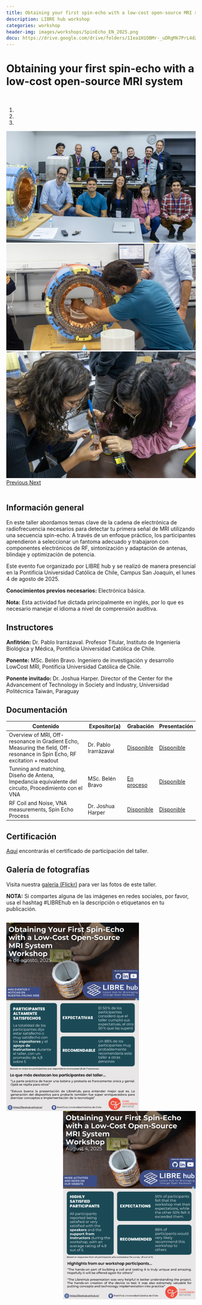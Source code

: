 ```yaml
---
title: Obtaining your first spin-echo with a low-cost open-source MRI system
description: LIBRE hub workshop
categories: workshop
header-img: images/workshops/SpinEcho_EN_2025.png
docu: https://drive.google.com/drive/folders/1Iea1H1OBMr-_uDRgMk7PrL4dZOyOEJoz 
---
```


# Obtaining your first spin-echo with a low-cost open-source MRI system
<br>

<div id="myCarousel" class="carousel slide" data-ride="carousel">
          <!-- Indicators -->
  <ol class="carousel-indicators">
    <li data-target="#myCarousel" data-slide-to="0" class="active"></li>
    <li data-target="#myCarousel" data-slide-to="1"></li>
    <li data-target="#myCarousel" data-slide-to="2"></li>
  </ol>

  <!-- Wrapper for slides -->
  <div class="carousel-inner">
    
  <div class="item active">
    <a target="_blank"><img src="/images/workshops/SpinEcho_2025_0.jpg" alt="workshop"></a>
  </div>
    
  <div class="item">
    <a target="_blank"><img src="/images/workshops/SpinEcho_2025_1.jpg" alt="workshop"></a>
  </div>

  <div class="item">
    <a target="_blank"><img src="/images/workshops/SpinEcho_2025_2.jpg" alt="workshop"></a>
  </div>   
  
  </div>

  <!-- Left and right controls -->
  <a class="left carousel-control" href="#myCarousel" data-slide="prev">
    <span class="glyphicon glyphicon-chevron-left"></span>
    <span class="sr-only">Previous</span>
  </a>
  <a class="right carousel-control" href="#myCarousel" data-slide="next">
    <span class="glyphicon glyphicon-chevron-right"></span>
    <span class="sr-only">Next</span>
  </a>

</div>

<br>

## Información general

En este taller abordamos temas clave de la cadena de electrónica de radiofrecuencia necesarios para detectar tu primera señal de MRI utilizando una secuencia spin-echo. A través de un enfoque práctico, los participantes aprendieron a seleccionar un fantoma adecuado y trabajaron con componentes electrónicos de RF, sintonización y adaptación de antenas, blindaje y optimización de potencia.

Este evento fue organizado por LIBRE hub y se realizó de manera presencial en la Pontificia Universidad Católica de Chile, Campus San Joaquín, el lunes 4 de agosto de 2025.

**Conocimientos previos necesarios:** Electrónica básica.

**Nota:** Esta actividad fue dictada principalmente en inglés, por lo que es necesario manejar el idioma a nivel de comprensión auditiva.

## Instructores

**Anfitrión:** Dr. Pablo Irarrázaval. Profesor Titular, Instituto de Ingeniería Biológica y Médica, Pontificia Universidad Católica de Chile.

**Ponente:** MSc. Belén Bravo. Ingeniero de investigación y desarrollo LowCost MRI, Pontificia Universidad Católica de Chile.

**Ponente invitado:**  Dr. Joshua Harper. Director of the Center for the Advancement of Technology in Society and Industry, Universidad Politécnica Taiwán, Paraguay

## Documentación

| Contenido         | Expositor(a) | Grabación | Presentación  |
|-------------------|-------|-----------|----------|
| Overview of MRI, Off-resonance in Gradient Echo, Measuring the field, Off-resonance in Spin Echo, RF excitation + readout|Dr. Pablo Irarrázaval| [Disponible](https://youtu.be/n_b22riN4oQ?feature=shared) | [Disponible](https://drive.google.com/drive/folders/1Iea1H1OBMr-_uDRgMk7PrL4dZOyOEJoz)|
|Tunning and matching, Diseño de Antena, Impedancia equivalente del circuito, Procedimiento con el VNA| MSc. Belén Bravo| [En proceso](https://www.youtube.com/@librehub) | [Disponible](https://drive.google.com/drive/folders/1Iea1H1OBMr-_uDRgMk7PrL4dZOyOEJoz)|
|RF Coil and Noise, VNA measurements, Spin Echo Process| Dr. Joshua Harper| [Disponible](https://youtu.be/srZ1qL2F2_s?feature=shared) | [Disponible](https://drive.google.com/drive/folders/1Iea1H1OBMr-_uDRgMk7PrL4dZOyOEJoz)|

## Certificación
[Aquí](/certificates/SpinEcho_2025/) encontrarás el certificado de participación del taller.

## Galería de fotografías
Visita nuestra <a href="https://www.flickr.com/photos/197037882@N02/albums/">galería (Flickr)</a> para ver las fotos de este taller.

**NOTA:** Si compartes alguna de las imágenes en redes sociales, por favor, usa el hashtag #LIBREhub en la descripción o etiquetanos en tu publicación.

<span style="display: block; margin-bottom: 2em"></span>

<p float="center">
  <img src="/images/workshops/spin-echo-2025-ES.png" height=500 align='left'>
  <img src="/images/workshops/spin-echo-2025-EN.png" height=500 align='right'>
</p>

<br>